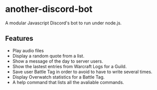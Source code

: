 # another-discord-bot

A modular Javascript Discord's bot to run under node.js.

## Features
* Play audio files
* Display a random quote from a list.
* Show a message of the day to server users.
* Show the lastest entries from Warcraft Logs for a Guild.
* Save user Battle Tag in order to avoid to have to write several times.
* Display Overwatch statistics for a Battle Tag.
* A help command that lists all the avaliable commands.

